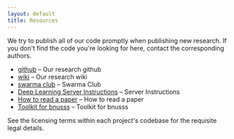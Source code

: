 ```yaml
---
layout: default
title: Resources
---
```

We try to publish all of our code promptly when publishing new research.  If
you don't find the code you're looking for here, contact the corresponding
authors.

 * [github](https://github.com/bnusss/) &ndash; Our research github
 * [wiki](http://wiki.swarma.net/) &ndash; Our research wiki
 * [swarma club](http://swarma.org) &ndash; Swarma Club
 * [Deep Learning Server Instructions](https://shimo.im/docs/QSfHhg4Epv0H2dFv) &ndash; Server Instructions
 * [How to read a paper](https://bnusss.github.io/resource/how_to_read_a_paper.pdf) &ndash; How to read a paper
* [Toolkit for bnusss](https://github.com/bnusss/bnusss_toolkit) &ndash; Toolkit for bnusss



See the licensing terms within each project's codebase for the requisite legal
details.
